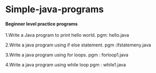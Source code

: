 # Simple-java-programs
####  Beginner level practice programs

1.Write a Java program to print hello world.
pgm: hello.java

2.Write a java program using if else statement.
pgm :ifstatemeny.java

3.Write a java program using for loops.
pgm : forloop1.java

4.Write a java program using while loop
pgm : while1.java
